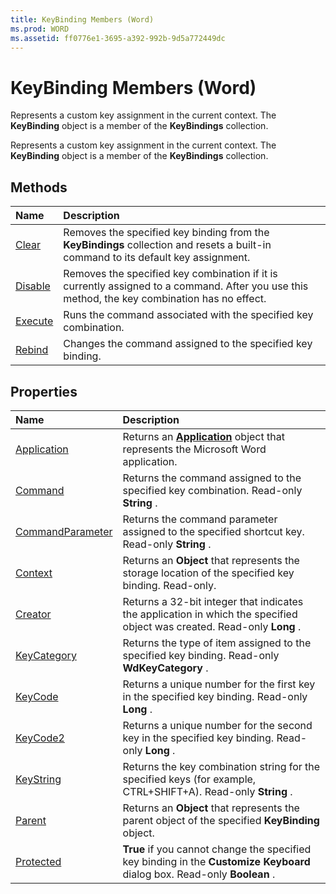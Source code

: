 ```yaml
---
title: KeyBinding Members (Word)
ms.prod: WORD
ms.assetid: ff0776e1-3695-a392-992b-9d5a772449dc
---
```



# KeyBinding Members (Word)
Represents a custom key assignment in the current context. The  **KeyBinding** object is a member of the **KeyBindings** collection.

Represents a custom key assignment in the current context. The  **KeyBinding** object is a member of the **KeyBindings** collection.


## Methods



|**Name**|**Description**|
|:-----|:-----|
|[Clear](keybinding-clear-method-word.md)|Removes the specified key binding from the  **KeyBindings** collection and resets a built-in command to its default key assignment.|
|[Disable](keybinding-disable-method-word.md)|Removes the specified key combination if it is currently assigned to a command. After you use this method, the key combination has no effect.|
|[Execute](keybinding-execute-method-word.md)|Runs the command associated with the specified key combination.|
|[Rebind](keybinding-rebind-method-word.md)|Changes the command assigned to the specified key binding.|

## Properties



|**Name**|**Description**|
|:-----|:-----|
|[Application](keybinding-application-property-word.md)|Returns an  **[Application](application-object-word.md)** object that represents the Microsoft Word application.|
|[Command](keybinding-command-property-word.md)|Returns the command assigned to the specified key combination. Read-only  **String** .|
|[CommandParameter](keybinding-commandparameter-property-word.md)|Returns the command parameter assigned to the specified shortcut key. Read-only  **String** .|
|[Context](keybinding-context-property-word.md)|Returns an  **Object** that represents the storage location of the specified key binding. Read-only.|
|[Creator](keybinding-creator-property-word.md)|Returns a 32-bit integer that indicates the application in which the specified object was created. Read-only  **Long** .|
|[KeyCategory](keybinding-keycategory-property-word.md)|Returns the type of item assigned to the specified key binding. Read-only  **WdKeyCategory** .|
|[KeyCode](keybinding-keycode-property-word.md)|Returns a unique number for the first key in the specified key binding. Read-only  **Long** .|
|[KeyCode2](keybinding-keycode2-property-word.md)|Returns a unique number for the second key in the specified key binding. Read-only  **Long** .|
|[KeyString](keybinding-keystring-property-word.md)|Returns the key combination string for the specified keys (for example, CTRL+SHIFT+A). Read-only  **String** .|
|[Parent](keybinding-parent-property-word.md)|Returns an  **Object** that represents the parent object of the specified **KeyBinding** object.|
|[Protected](keybinding-protected-property-word.md)| **True** if you cannot change the specified key binding in the **Customize Keyboard** dialog box. Read-only **Boolean** .|

